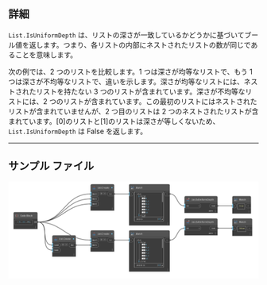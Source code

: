 ## 詳細
`List.IsUniformDepth` は、リストの深さが一致しているかどうかに基づいてブール値を返します。つまり、各リストの内部にネストされたリストの数が同じであることを意味します。

次の例では、2 つのリストを比較します。1 つは深さが均等なリストで、もう 1 つは深さが不均等なリストで、違いを示します。深さが均等なリストには、ネストされたリストを持たない 3 つのリストが含まれています。深さが不均等なリストには、2 つのリストが含まれています。この最初のリストにはネストされたリストが含まれていませんが、2 つ目のリストは 2 つのネストされたリストが含まれています。[0]のリストと[1]のリストは深さが等しくないため、`List.IsUniformDepth` は False を返します。
___
## サンプル ファイル

![List.IsUniformDepth](./DSCore.List.IsUniformDepth_img.jpg)
